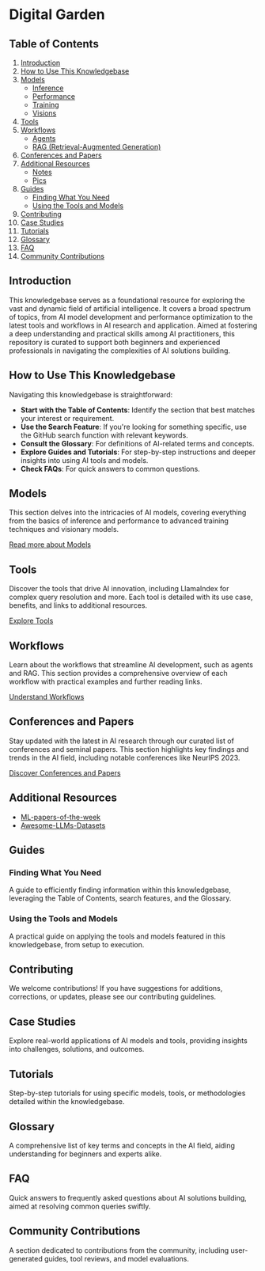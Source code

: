 # Digital Garden

## Table of Contents

1. [Introduction](./_01_Introduction/README.md)
2. [How to Use This Knowledgebase](./_02_HowToUseThisKnowledgebase/README.md)
3. [Models](./_03_Models/README.md)
   - [Inference](_03_Models/_01_Inference.md)
   - [Performance](_03_Models/_02_Performance.md)
   - [Training](_03_Models/_03_Training.md)
   - [Visions](_03_Models/_04_Visions.md)
4. [Tools](LLamaIndex.md)
5. [Workflows](./_05_Workflows/README.md)
   - [Agents](_05_Workflows/_01_Agents.md)
   - [RAG (Retrieval-Augmented Generation)](_05_Workflows/_02_RAG.md)
6. [Conferences and Papers](./_06_ConferencesAndPapers/README.md)
7. [Additional Resources](./_07_AdditionalResources/README.md)
   - [Notes](_07_AdditionalResources/_01_Notes.md)
   - [Pics](_07_AdditionalResources/_02_Pics.md)
8. [Guides](./_08_Guides/README.md)
   - [Finding What You Need](_08_Guides/_01_FindingWhatYouNeed.md)
   - [Using the Tools and Models](_08_Guides/_02_UsingTheToolsAndModels.md)
9. [Contributing](./_09_Contributing/README.md)
10. [Case Studies](./_10_CaseStudies/README.md)
11. [Tutorials](./_11_Tutorials/README.md)
12. [Glossary](./_12_Glossary/README.md)
13. [FAQ](./_13_FAQ/README.md)
14. [Community Contributions](./_14_CommunityContributions/README.md)

## Introduction

This knowledgebase serves as a foundational resource for exploring the vast and dynamic field of artificial intelligence. It covers a broad spectrum of topics, from AI model development and performance optimization to the latest tools and workflows in AI research and application. Aimed at fostering a deep understanding and practical skills among AI practitioners, this repository is curated to support both beginners and experienced professionals in navigating the complexities of AI solutions building.

## How to Use This Knowledgebase

Navigating this knowledgebase is straightforward:

- **Start with the Table of Contents**: Identify the section that best matches your interest or requirement.
- **Use the Search Feature**: If you're looking for something specific, use the GitHub search function with relevant keywords.
- **Consult the Glossary**: For definitions of AI-related terms and concepts.
- **Explore Guides and Tutorials**: For step-by-step instructions and deeper insights into using AI tools and models.
- **Check FAQs**: For quick answers to common questions.

## Models

This section delves into the intricacies of AI models, covering everything from the basics of inference and performance to advanced training techniques and visionary models. 

[Read more about Models](_03_Models/README.md)

## Tools

Discover the tools that drive AI innovation, including LlamaIndex for complex query resolution and more. Each tool is detailed with its use case, benefits, and links to additional resources.

[Explore Tools](LLamaIndex.md)

## Workflows

Learn about the workflows that streamline AI development, such as agents and RAG. This section provides a comprehensive overview of each workflow with practical examples and further reading links.

[Understand Workflows](_05_Workflows/README.md)

## Conferences and Papers

Stay updated with the latest in AI research through our curated list of conferences and seminal papers. This section highlights key findings and trends in the AI field, including notable conferences like NeurIPS 2023.

[Discover Conferences and Papers](_06_ConferencesAndPapers/README.md)

## Additional Resources

- [ML-papers-of-the-week](https://github.com/dair-ai/ML-Papers-of-the-Week/tree/main?tab=readme-ov-file#top-ml-papers-of-the-week-february-26---march-3---2024)
- [Awesome-LLMs-Datasets](https://github.com/lmmlzn/Awesome-LLMs-Datasets?tab=readme-ov-file)


## Guides

### Finding What You Need

A guide to efficiently finding information within this knowledgebase, leveraging the Table of Contents, search features, and the Glossary.

### Using the Tools and Models

A practical guide on applying the tools and models featured in this knowledgebase, from setup to execution.

## Contributing

We welcome contributions! If you have suggestions for additions, corrections, or updates, please see our contributing guidelines.

## Case Studies

Explore real-world applications of AI models and tools, providing insights into challenges, solutions, and outcomes.

## Tutorials

Step-by-step tutorials for using specific models, tools, or methodologies detailed within the knowledgebase.

## Glossary

A comprehensive list of key terms and concepts in the AI field, aiding understanding for beginners and experts alike.

## FAQ

Quick answers to frequently asked questions about AI solutions building, aimed at resolving common queries swiftly.

## Community Contributions

A section dedicated to contributions from the community, including user-generated guides, tool reviews, and model evaluations.
